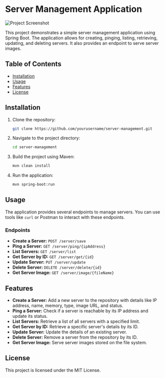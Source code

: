 # Server Management Application

![Project Screenshot](https://encrypted-tbn0.gstatic.com/images?q=tbn:ANd9GcQsEaDUbm-9Fn_f1AOKG7MGLkmvk1ShlMn5PywHxFty6y2BPhtUJOgXF3PIlTbj1N6Mh_M&usqp=CAU)

This project demonstrates a simple server management application using Spring Boot. The application allows for creating, pinging, listing, retrieving, updating, and deleting servers. It also provides an endpoint to serve server images.

## Table of Contents
- [Installation](#installation)
- [Usage](#usage)
- [Features](#features)
- [License](#license)

## Installation

1. Clone the repository:
    ```bash
    git clone https://github.com/yourusername/server-management.git
    ```

2. Navigate to the project directory:
    ```bash
    cd server-management
    ```

3. Build the project using Maven:
    ```bash
    mvn clean install
    ```

4. Run the application:
    ```bash
    mvn spring-boot:run
    ```

## Usage

The application provides several endpoints to manage servers. You can use tools like `curl` or Postman to interact with these endpoints.

### Endpoints

- **Create a Server:** `POST /server/save`
- **Ping a Server:** `GET /server/ping/{ipAddress}`
- **List Servers:** `GET /server/list`
- **Get Server by ID:** `GET /server/get/{id}`
- **Update Server:** `PUT /server/update`
- **Delete Server:** `DELETE /server/delete/{id}`
- **Get Server Image:** `GET /server/image/{fileName}`

## Features

- **Create a Server:** Add a new server to the repository with details like IP address, name, memory, type, image URL, and status.
- **Ping a Server:** Check if a server is reachable by its IP address and update its status.
- **List Servers:** Retrieve a list of all servers with a specified limit.
- **Get Server by ID:** Retrieve a specific server's details by its ID.
- **Update Server:** Update the details of an existing server.
- **Delete Server:** Remove a server from the repository by its ID.
- **Get Server Image:** Serve server images stored on the file system.

## License

This project is licensed under the MIT License. 

